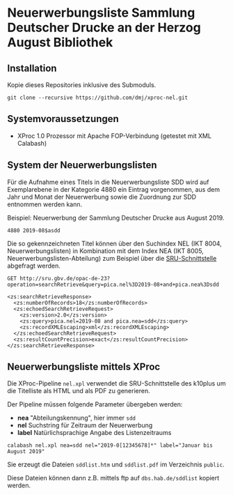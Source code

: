 Neuerwerbungsliste Sammlung Deutscher Drucke an der Herzog August Bibliothek
=

Installation
--

Kopie dieses Repositories inklusive des Submoduls.

```
git clone --recursive https://github.com/dmj/xproc-nel.git
```

Systemvoraussetzungen
--

- XProc 1.0 Prozessor mit Apache FOP-Verbindung (getestet mit XML Calabash)

System der Neuerwerbungslisten
--

Für die Aufnahme eines Titels in die Neuerwerbungsliste SDD wird auf
Exemplarebene in der Kategorie 4880 ein Eintrag vorgenommen, aus dem
Jahr und Monat der Neuerwerbung sowie die Zuordnung zur SDD entnommen
werden kann.

Beispiel: Neuerwerbung der Sammlung Deutscher Drucke aus August 2019.

```
4880 2019-08$asdd 
```

Die so gekennzeichneten Titel können über den Suchindex NEL (IKT 8004,
Neuerwerbungslisten) in Kombination mit dem Index NEA (IKT 8005,
Neuerwerbungslisten-Abteilung) zum Beispiel über die
[SRU-Schnittstelle](http://sru.gbv.de/opac-de-23) abgefragt werden.

```
GET http://sru.gbv.de/opac-de-23?operation=searchRetrieve&query=pica.nel%3D2019-08+and+pica.nea%3Dsdd

<zs:searchRetrieveResponse>
  <zs:numberOfRecords>18</zs:numberOfRecords>
  <zs:echoedSearchRetrieveRequest>
    <zs:version>2.0</zs:version>
    <zs:query>pica.nel=2019-08 and pica.nea=sdd</zs:query>
    <zs:recordXMLEscaping>xml</zs:recordXMLEscaping>
  </zs:echoedSearchRetrieveRequest>
  <zs:resultCountPrecision>exact</zs:resultCountPrecision>
</zs:searchRetrieveResponse>

```

Neuerwerbungsliste mittels XProc
--

Die XProc-Pipeline ```nel.xpl``` verwendet die SRU-Schnittstelle des
k10plus um die Titelliste als HTML und als PDF zu generieren.

Der Pipeline müssen folgende Parameter übergeben werden:

- **nea** "Abteilungskennung", hier immer ```sdd```
- **nel** Suchstring für Zeitraum der Neuerwerbung
- **label** Natürlichsprachige Angabe des Listenzeitraums

```
calabash nel.xpl nea=sdd nel="2019-0[12345678]*" label="Januar bis August 2019"
```

Sie erzeugt die Dateien ```sddlist.htm``` und ```sddlist.pdf``` im
Verzeichnis ```public```.

Diese Dateien können dann z.B. mittels ftp auf
```dbs.hab.de/sddlist``` kopiert werden.

